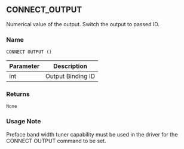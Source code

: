 ## CONNECT\_OUTPUT

Numerical value of the output. Switch the output to passed ID.


### Name

`CONNECT OUTPUT ()`


| Parameter | Description       |
| --------- | ----------------- |
| int       | Output Binding ID |


### Returns

`None`
 

### Usage Note

Preface band width tuner capability must be used in the driver for the CONNECT OUTPUT command to be set.